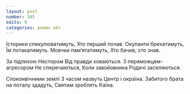 ```yaml
---
layout: post
number: 345
edits: 9
categories: poems ukr
---
```


Історики спекулюватимуть,
Хто перший почав.
Окупанти брехатимуть,
Їм потакатимуть.
Мовчки пам’ятатимуть,
Хто бачив, хто знав.

За підлизою Нестором
Від правди ховаються.
З переможцем-агресором 
Не сперечаються,
Коли завойовника
Родичі заселяються.

Споконвічними землі
З часом назвуть 
Центр і окраїна.
Забитого брата на поталу здадуть,
Святим зроблять Каїна.
